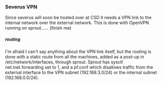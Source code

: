### Severus VPN

Since severus will soon be hosted over at CSD it needs a VPN link to the internal network over the external network. This is done with OpenVPN running on sprout...... (finish me)


##### routing

I'm afraid I can't say anything about the VPN link itself, but the routing is done with a static route from all the machines, added as a post-up in /etc/network/interfaces, through sprout. Sprout has sysctl net.inet.forwarding set to 1, and a pf.conf which disallows traffic from the external interface to the VPN subnet (192.168.3.0/24) or the internal subnet (192.168.0.0/24).
